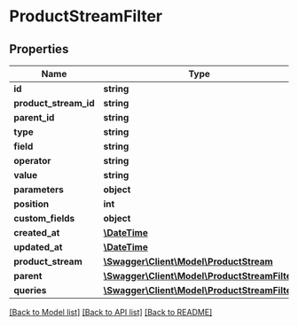 # ProductStreamFilter

## Properties
Name | Type | Description | Notes
------------ | ------------- | ------------- | -------------
**id** | **string** |  | [optional] 
**product_stream_id** | **string** |  | 
**parent_id** | **string** |  | [optional] 
**type** | **string** |  | 
**field** | **string** |  | [optional] 
**operator** | **string** |  | [optional] 
**value** | **string** |  | [optional] 
**parameters** | **object** |  | [optional] 
**position** | **int** |  | [optional] 
**custom_fields** | **object** |  | [optional] 
**created_at** | [**\DateTime**](\DateTime.md) |  | 
**updated_at** | [**\DateTime**](\DateTime.md) |  | [optional] 
**product_stream** | [**\Swagger\Client\Model\ProductStream**](ProductStream.md) |  | [optional] 
**parent** | [**\Swagger\Client\Model\ProductStreamFilter**](ProductStreamFilter.md) |  | [optional] 
**queries** | [**\Swagger\Client\Model\ProductStreamFilter**](ProductStreamFilter.md) |  | [optional] 

[[Back to Model list]](../../README.md#documentation-for-models) [[Back to API list]](../../README.md#documentation-for-api-endpoints) [[Back to README]](../../README.md)

